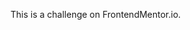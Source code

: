 This is a challenge on FrontendMentor.io.                                                                                                                                                                                             